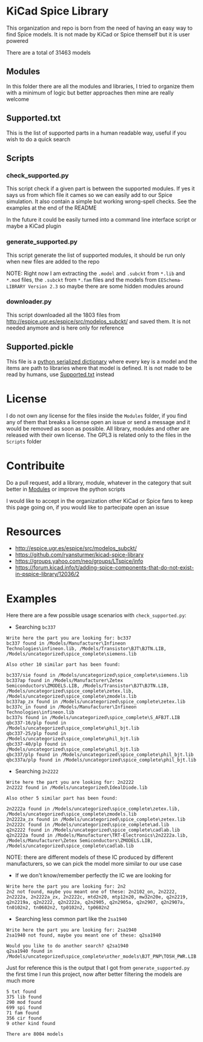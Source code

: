 # KiCad Spice Library
This organization and repo is born from the need of having an easy way to find Spice models. It is not made by KiCad or Spice themself but it is user powered

There are a total of 31463 models

## Modules
In this folder there are all the modules and libraries, I tried to organize them with a minimum of logic but better approaches then mine are really welcome

## Supported.txt
This is the list of supported parts in a human readable way, useful if you wish to do a quick search

## Scripts

### check_supported.py
This script check if a given part is between the supported modules. If yes it says us from which file it cames so we can easily add to our Spice simulation. It also contain a simple but working wrong-spell checks. See the examples at the end of the README

In the future it could be easily turned into a command line interface script or maybe a KiCad plugin

### generate_supported.py
This script generate the list of supported modules, it should be run only when new files are added to the repo

NOTE: Right now I am extracting the `.model` and `.subckt` from `*.lib` and `*.mod` files, the `.subckt` from `*.fam` files and the models from `EESchema-LIBRARY Version 2.3` so maybe there are some hidden modules around

### downloader.py
This script downloaded all the 1803 files from http://espice.ugr.es/espice/src/modelos_subckt/ and saved them. It is not needed anymore and is here only for reference

## Supported.pickle
This file is a [python serialized dictionary](https://docs.python.org/3/library/pickle.html) where every key is a model and the items are path to libraries where that model is defined. It is not made to be read by humans, use [Supported.txt](Supported.txt) instead

# License
I do not own any license for the files inside the `Modules` folder, if you find any of them that breaks a license open an issue or send a message and it would be removed as soon as possible. All library, modules and other are released with their own license. The GPL3 is related only to the files in the `Scripts` folder

# Contribuite
Do a pull request, add a library, module, whatever in the category that suit better in [Modules](/Modules) or improve the python scripts

I would like to accept in the organization other KiCad or Spice fans to keep this page going on, if you would like to partecipate open an issue

# Resources
- http://espice.ugr.es/espice/src/modelos_subckt/
- https://github.com/ryansturmer/kicad-spice-library
- https://groups.yahoo.com/neo/groups/LTspice/info
- https://forum.kicad.info/t/adding-spice-components-that-do-not-exist-in-pspice-library/12036/2


# Examples

Here there are a few possible usage scenarios with `check_supported.py`:

- Searching `bc337`
```
Write here the part you are looking for: bc337
bc337 found in /Models/Manufacturer\Infineon Technologies\infineon.lib, /Models/Transistor\BJT\BJTN.LIB, /Models/uncategorized\spice_complete\siemens.lib

Also other 10 similar part has been found:

bc337/sie found in /Models/uncategorized\spice_complete\siemens.lib
bc337ap found in /Models/Manufacturer\Zetex Semiconductors\ZMODELS.LIB, /Models/Transistor\BJT\BJTN.LIB, /Models/uncategorized\spice_complete\zetex.lib, /Models/uncategorized\spice_complete\zmodels.lib
bc337ap_zx found in /Models/uncategorized\spice_complete\zetex.lib
bc337c_in found in /Models/Manufacturer\Infineon Technologies\infineon.lib
bc337s found in /Models/uncategorized\spice_complete\S_AFBJT.LIB
qbc337-16/plp found in /Models/uncategorized\spice_complete\phil_bjt.lib
qbc337-25/plp found in /Models/uncategorized\spice_complete\phil_bjt.lib
qbc337-40/plp found in /Models/uncategorized\spice_complete\phil_bjt.lib
qbc337/plp found in /Models/uncategorized\spice_complete\phil_bjt.lib
qbc337a/plp found in /Models/uncategorized\spice_complete\phil_bjt.lib
```

- Searching `2n2222`
```
Write here the part you are looking for: 2n2222
2n2222 found in /Models/uncategorized\IdealDiode.lib

Also other 5 similar part has been found:

2n2222a found in /Models/uncategorized\spice_complete\zetex.lib, /Models/uncategorized\spice_complete\zmodels.lib
2n2222a_zx found in /Models/uncategorized\spice_complete\zetex.lib
2n2222c found in /Models/uncategorized\spice_complete\ad.lib
q2n2222 found in /Models/uncategorized\spice_complete\cadlab.lib
q2n2222a found in /Models/Manufacturer\TRT-Electronics\2n2222a.lib, /Models/Manufacturer\Zetex Semiconductors\ZMODELS.LIB, /Models/uncategorized\spice_complete\cadlab.lib
```
NOTE: there are different models of these IC produced by different manufacturers, so we can pick the model more similar to our use case

- If we don't know/remember perfectly the IC we are looking for
```
Write here the part you are looking for: 2n2
2n2 not found, maybe you meant one of these: 2n2102_on, 2n2222, 2n2222a, 2n2222a_zx, 2n2222c, mtd2n20, mtp12n20, mw32n20e, q2n2219, q2n2219a, q2n2222, q2n2222a, q2n2905, q2n2905a, q2n2907, q2n2907a, tn0102n2, tn0602n2, tp0102n2, tp0602n2
```

- Searching less common part like the `2sa1940`
```
Write here the part you are looking for: 2sa1940
2sa1940 not found, maybe you meant one of these: q2sa1940

Would you like to do another search? q2sa1940
q2sa1940 found in /Models/uncategorized\spice_complete\other_models\BJT_PNP\TOSH_PWR.LIB
```

Just for reference this is the output that I got from `generate_supported.py` the first time I run this project, now after better filtering the models are much more
```
5 txt found
375 lib found
290 mod found
699 spi found
71 fam found
356 cir found
9 other kind found

There are 8004 models
```